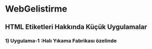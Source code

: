 # WebGelistirme

## HTML Etiketleri Hakkında Küçük Uygulamalar

### 1) Uygulama-1 :Halı Yıkama Fabrikası özelinde <title> ayarlanması , <body> içerisine metin eklenmesi.
### 2)Header Etiketi.
### 3)Paragraf Etiketi ile ilgili özellikler.
### 4)Biçimlendirme Etiketleri.
### 5) Uygulama-2 : Biçimlendirme etiketleri, paragraf etiketleri ile oluşturuldu.
### 6) Sirasiz Listeler 
### 7) Sirali Listeler 
### 8) Uygulama-3 : Sıralı Listeler ve Sırasız Listeler
### 9) images.html
### 10) forms.html
### 11) Uygulama-4: Form Sayfası
### 12) tables.html
### 13) links.html ve .rar dosyası örneği
### 14) Uygulama-5 : tablo,resim,link 
### 15) Div-Span
### 16) Semantic Elements
### 17) IFrame
